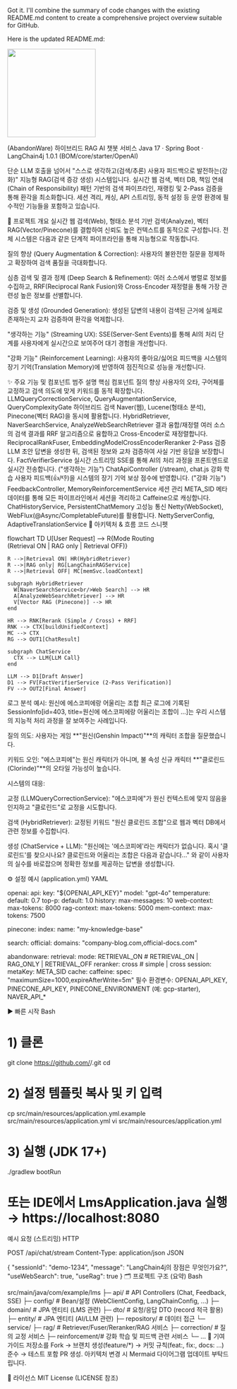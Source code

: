 Got it. I'll combine the summary of code changes with the existing README.md content to create a comprehensive project overview suitable for GitHub.

Here is the updated README.md:

<a href="https://github.com/anuraghazra/github-readme-stats"> <img height="200" align="center" src="https://github-readme-stats.vercel.app/api?username=UnlimitedAbandonWare" /> </a>

(AbandonWare) 하이브리드 RAG AI 챗봇 서비스
Java 17 · Spring Boot · LangChain4j 1.0.1 (BOM/core/starter/OpenAI)

단순 LLM 호출을 넘어서 "스스로 생각하고(검색/추론) 사용자 피드백으로 발전하는(강화)" 지능형 RAG(검색 증강 생성) 시스템입니다. 실시간 웹 검색, 벡터 DB, 책임 연쇄(Chain of Responsibility) 패턴 기반의 검색 파이프라인, 재랭킹 및 2-Pass 검증을 통해 환각을 최소화합니다. 세션 격리, 캐싱, API 스트리밍, 동적 설정 등 운영 환경에 필수적인 기능들을 포함하고 있습니다.

📑 프로젝트 개요
실시간 웹 검색(Web), 형태소 분석 기반 검색(Analyze), 벡터 RAG(Vector/Pinecone)를 결합하여 신뢰도 높은 컨텍스트를 동적으로 구성합니다. 전체 시스템은 다음과 같은 단계적 파이프라인을 통해 지능형으로 작동합니다.

질의 향상 (Query Augmentation & Correction): 사용자의 불완전한 질문을 정제하고 확장하여 검색 품질을 극대화합니다.

심층 검색 및 결과 정제 (Deep Search & Refinement): 여러 소스에서 병렬로 정보를 수집하고, RRF(Reciprocal Rank Fusion)와 Cross-Encoder 재정렬을 통해 가장 관련성 높은 정보를 선별합니다.

검증 및 생성 (Grounded Generation): 생성된 답변의 내용이 검색된 근거에 실제로 존재하는지 교차 검증하여 환각을 억제합니다.

"생각하는 기능" (Streaming UX): SSE(Server-Sent Events)를 통해 AI의 처리 단계를 사용자에게 실시간으로 보여주어 대기 경험을 개선합니다.

"강화 기능" (Reinforcement Learning): 사용자의 좋아요/싫어요 피드백을 시스템의 장기 기억(Translation Memory)에 반영하여 점진적으로 성능을 개선합니다.

✨ 주요 기능 및 컴포넌트
범주	설명	핵심 컴포넌트
질의 향상	사용자의 오타, 구어체를 교정하고 검색 의도에 맞게 키워드를 동적 확장합니다.	LLMQueryCorrectionService, QueryAugmentationService, QueryComplexityGate
하이브리드 검색	Naver(웹), Lucene(형태소 분석), Pinecone(벡터 RAG)을 동시에 활용합니다.	HybridRetriever, NaverSearchService, AnalyzeWebSearchRetriever
결과 융합/재정렬	여러 소스의 검색 결과를 RRF 알고리즘으로 융합하고 Cross-Encoder로 재정렬합니다.	ReciprocalRankFuser, EmbeddingModelCrossEncoderReranker
2-Pass 검증	LLM 초안 답변을 생성한 뒤, 검색된 정보와 교차 검증하여 사실 기반 응답을 보장합니다.	FactVerifierService
실시간 스트리밍	SSE를 통해 AI의 처리 과정을 프론트엔드로 실시간 전송합니다. ("생각하는 기능")	ChatApiController (/stream), chat.js
강화 학습	사용자 피드백(👍/👎)을 시스템의 장기 기억 보상 점수에 반영합니다. ("강화 기능")	FeedbackController, MemoryReinforcementService
세션 관리	META_SID 메타데이터를 통해 모든 파이프라인에서 세션을 격리하고 Caffeine으로 캐싱합니다.	ChatHistoryService, PersistentChatMemory
고성능 통신	Netty(WebSocket), WebFlux(@Async/CompletableFuture)를 활용합니다.	NettyServerConfig, AdaptiveTranslationService
🧠 아키텍처 & 흐름
코드 스니펫

flowchart TD
    U[User Request] --> R{Mode Routing<br/>(Retrieval ON | RAG only | Retrieval OFF)}

    R -->|Retrieval ON| HR(HybridRetriever)
    R -->|RAG only| RG[LangChainRAGService]
    R -->|Retrieval OFF| MC[memSvc.loadContext]

    subgraph HybridRetriever
      W[NaverSearchService<br/>Web Search] --> HR
      A[AnalyzeWebSearchRetriever] --> HR
      V[Vector RAG (Pinecone)] --> HR
    end

    HR --> RNK[Rerank (Simple / Cross) + RRF]
    RNK --> CTX[buildUnifiedContext]
    MC --> CTX
    RG --> OUT1[ChatResult]

    subgraph ChatService
      CTX --> LLM{LLM Call}
    end

    LLM --> D1[Draft Answer]
    D1 --> FV[FactVerifierService (2‑Pass Verification)]
    FV --> OUT2[Final Answer]
로그 분석 예시: 원신에 에스코피에랑 어울리는 조합
최근 로그에 기록된 SessionInfo[id=403, title=원신에 에스코피에랑 어울리는 조합이 ...]는 우리 시스템의 지능적 처리 과정을 잘 보여주는 사례입니다.

질의 의도: 사용자는 게임 **"원신(Genshin Impact)"**의 캐릭터 조합을 질문했습니다.

키워드 오인: "에스코피에"는 원신 캐릭터가 아니며, 불 속성 신규 캐릭터 **"클로린드(Clorinde)"**의 오타일 가능성이 높습니다.

시스템의 대응:

교정 (LLMQueryCorrectionService): "에스코피에"가 원신 컨텍스트에 맞지 않음을 인지하고 "클로린드"로 교정을 시도합니다.

검색 (HybridRetriever): 교정된 키워드 "원신 클로린드 조합"으로 웹과 벡터 DB에서 관련 정보를 수집합니다.

생성 (ChatService + LLM): "원신에는 '에스코피에'라는 캐릭터가 없습니다. 혹시 '클로린드'를 찾으시나요? 클로린드와 어울리는 조합은 다음과 같습니다..." 와 같이 사용자의 실수를 바로잡으며 정확한 정보를 제공하는 답변을 생성합니다.

⚙️ 설정 예시 (application.yml)
YAML

openai:
  api:
    key: "${OPENAI_API_KEY}"
    model: "gpt-4o"
    temperature:
      default: 0.7
    top-p:
      default: 1.0
    history:
      max-messages: 10
  web-context:
    max-tokens: 8000
  rag-context:
    max-tokens: 5000
  mem-context:
    max-tokens: 7500

pinecone:
  index:
    name: "my-knowledge-base"

search:
  official:
    domains: "company-blog.com,official-docs.com"

abandonware:
  retrieval:
    mode: RETRIEVAL_ON         # RETRIEVAL_ON | RAG_ONLY | RETRIEVAL_OFF
    reranker: cross            # simple | cross
  session:
    metaKey: META_SID
  cache:
    caffeine:
      spec: "maximumSize=1000,expireAfterWrite=5m"
필수 환경변수: OPENAI_API_KEY, PINECONE_API_KEY, PINECONE_ENVIRONMENT (예: gcp-starter), NAVER_API_*

▶️ 빠른 시작
Bash

# 1) 클론
git clone https://github.com/<OWNER>/<REPO>.git
cd <REPO>

# 2) 설정 템플릿 복사 및 키 입력
cp src/main/resources/application.yml.example src/main/resources/application.yml
vi src/main/resources/application.yml

# 3) 실행 (JDK 17+)
./gradlew bootRun
# 또는 IDE에서 LmsApplication.java 실행 → https://localhost:8080
예시 요청 (스트리밍)
HTTP

POST /api/chat/stream
Content-Type: application/json
JSON

{
  "sessionId": "demo-1234",
  "message": "LangChain4j의 장점은 무엇인가요?",
  "useWebSearch": true,
  "useRag": true
}
🗂️ 프로젝트 구조 (요약)
Bash

src/main/java/com/example/lms
├─ api/             # API Controllers (Chat, Feedback, SSE)
├─ config/          # Bean/설정 (WebClientConfig, LangChainConfig, …)
├─ domain/          # JPA 엔티티 (LMS 관련)
├─ dto/             # 요청/응답 DTO (record 적극 활용)
├─ entity/          # JPA 엔티티 (AI/LLM 관련)
├─ repository/      # 데이터 접근
└─ service/
   ├─ rag/          # Retriever/Fuser/Reranker/RAG 서비스
   ├─ correction/   # 질의 교정 서비스
   ├─ reinforcement/# 강화 학습 및 피드백 관련 서비스
   └─ ...
🤝 기여 가이드
저장소를 Fork → 브랜치 생성(feature/*) → 커밋 규칙(feat:, fix:, docs: …) 준수 → 테스트 포함 PR 생성. 아키텍처 변경 시 Mermaid 다이어그램 업데이트 부탁드립니다.

📄 라이선스
MIT License (LICENSE 참조)
